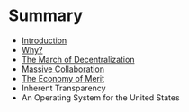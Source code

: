 # Summary

* [Introduction](README.md)
* [Why?](why.md)
* [The March of Decentralization](the_march_of_decentralization.md)
* [Massive Collaboration](massive_collaboration.md)
* [The Economy of Merit](the_economy_of_merit.md)
* Inherent Transparency
* An Operating System for the United States

